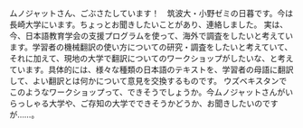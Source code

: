 ムノジャットさん、ごぶさたしています！　筑波大・小野ゼミの日暮です。今は長崎大学にいます。ちょっとお聞きしたいことがあり、連絡しました。
実は、今、日本語教育学会の支援プログラムを使って、海外で調査をしたいと考えています。学習者の機械翻訳の使い方についての研究・調査をしたいと考えていて、それに加えて、現地の大学で翻訳についてのワークショップがしたいな、と考えています。具体的には、様々な種類の日本語のテキストを、学習者の母語に翻訳して、よい翻訳とは何かについて意見を交換するものです。
ウズベキスタンでこのようなワークショップって、できそうでしょうか。今ムノジャットさんがいらっしゃる大学や、ご存知の大学でできそうかどうか、お聞きしたいのですが……。